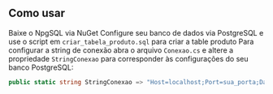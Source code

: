 ## Como usar
Baixe o NpgSQL via NuGet
Configure seu banco de dados via PostgreSQL e use o script em `criar_tabela_produto.sql` para criar a table produto
Para configurar a string de conexão abra o arquivo `Conexao.cs` e altere a propriedade `StringConexao` para corresponder às configurações do seu banco PostgreSQL:

```csharp
public static string StringConexao => "Host=localhost;Port=sua_porta;Database=seu_database;User ID=seu_usuario;Password=sua_senha";
